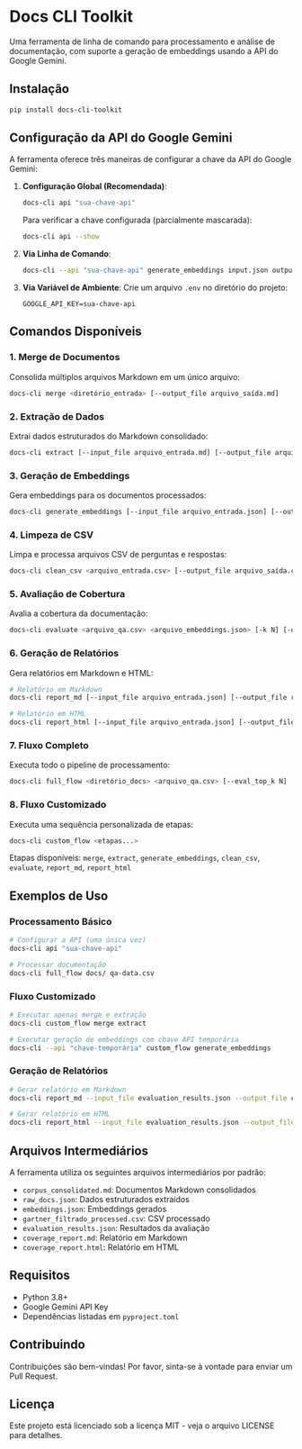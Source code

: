 # Docs CLI Toolkit

Uma ferramenta de linha de comando para processamento e análise de documentação, com suporte a geração de embeddings usando a API do Google Gemini.

## Instalação

```bash
pip install docs-cli-toolkit
```

## Configuração da API do Google Gemini

A ferramenta oferece três maneiras de configurar a chave da API do Google Gemini:

1. **Configuração Global (Recomendada)**:
   ```bash
   docs-cli api "sua-chave-api"
   ```
   Para verificar a chave configurada (parcialmente mascarada):
   ```bash
   docs-cli api --show
   ```

2. **Via Linha de Comando**:
   ```bash
   docs-cli --api "sua-chave-api" generate_embeddings input.json output.json
   ```

3. **Via Variável de Ambiente**:
   Crie um arquivo `.env` no diretório do projeto:
   ```
   GOOGLE_API_KEY=sua-chave-api
   ```

## Comandos Disponíveis

### 1. Merge de Documentos
Consolida múltiplos arquivos Markdown em um único arquivo:
```bash
docs-cli merge <diretório_entrada> [--output_file arquivo_saída.md]
```

### 2. Extração de Dados
Extrai dados estruturados do Markdown consolidado:
```bash
docs-cli extract [--input_file arquivo_entrada.md] [--output_file arquivo_saída.json]
```

### 3. Geração de Embeddings
Gera embeddings para os documentos processados:
```bash
docs-cli generate_embeddings [--input_file arquivo_entrada.json] [--output_file arquivo_saída.json]
```

### 4. Limpeza de CSV
Limpa e processa arquivos CSV de perguntas e respostas:
```bash
docs-cli clean_csv <arquivo_entrada.csv> [--output_file arquivo_saída.csv]
```

### 5. Avaliação de Cobertura
Avalia a cobertura da documentação:
```bash
docs-cli evaluate <arquivo_qa.csv> <arquivo_embeddings.json> [-k N] [-o arquivo_saída.json]
```

### 6. Geração de Relatórios
Gera relatórios em Markdown e HTML:
```bash
# Relatório em Markdown
docs-cli report_md [--input_file arquivo_entrada.json] [--output_file relatório.md] [--top_k_chunks N]

# Relatório em HTML
docs-cli report_html [--input_file arquivo_entrada.json] [--output_file relatório.html] [--top_k_chunks N]
```

### 7. Fluxo Completo
Executa todo o pipeline de processamento:
```bash
docs-cli full_flow <diretório_docs> <arquivo_qa.csv> [--eval_top_k N]
```

### 8. Fluxo Customizado
Executa uma sequência personalizada de etapas:
```bash
docs-cli custom_flow <etapas...>
```
Etapas disponíveis: `merge`, `extract`, `generate_embeddings`, `clean_csv`, `evaluate`, `report_md`, `report_html`

## Exemplos de Uso

### Processamento Básico
```bash
# Configurar a API (uma única vez)
docs-cli api "sua-chave-api"

# Processar documentação
docs-cli full_flow docs/ qa-data.csv
```

### Fluxo Customizado
```bash
# Executar apenas merge e extração
docs-cli custom_flow merge extract

# Executar geração de embeddings com chave API temporária
docs-cli --api "chave-temporária" custom_flow generate_embeddings
```

### Geração de Relatórios
```bash
# Gerar relatório em Markdown
docs-cli report_md --input_file evaluation_results.json --output_file coverage.md

# Gerar relatório em HTML
docs-cli report_html --input_file evaluation_results.json --output_file coverage.html
```

## Arquivos Intermediários

A ferramenta utiliza os seguintes arquivos intermediários por padrão:
- `corpus_consolidated.md`: Documentos Markdown consolidados
- `raw_docs.json`: Dados estruturados extraídos
- `embeddings.json`: Embeddings gerados
- `gartner_filtrado_processed.csv`: CSV processado
- `evaluation_results.json`: Resultados da avaliação
- `coverage_report.md`: Relatório em Markdown
- `coverage_report.html`: Relatório em HTML

## Requisitos

- Python 3.8+
- Google Gemini API Key
- Dependências listadas em `pyproject.toml`

## Contribuindo

Contribuições são bem-vindas! Por favor, sinta-se à vontade para enviar um Pull Request.

## Licença

Este projeto está licenciado sob a licença MIT - veja o arquivo LICENSE para detalhes.
